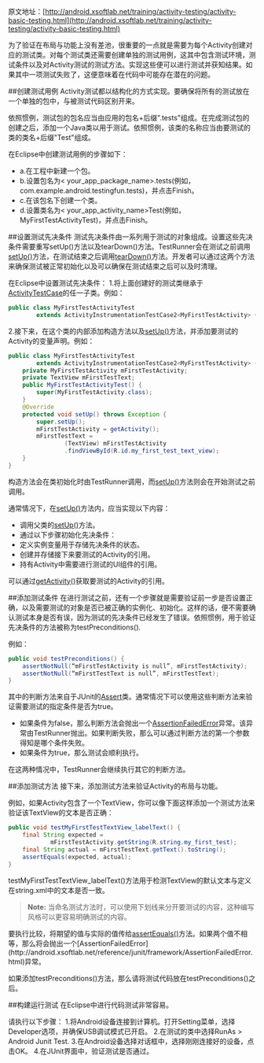 原文地址：[http://android.xsoftlab.net/training/activity-testing/activity-basic-testing.html](http://android.xsoftlab.net/training/activity-testing/activity-basic-testing.html)

为了验证在布局与功能上没有差池，很重要的一点就是需要为每个Activity创建对应的测试类。对每个测试类还需要创建单独的测试用例，这其中包含测试环境，测试条件以及对Activity测试的测试方法。实现这些便可以进行测试并获知结果。如果其中一项测试失败了，这便意味着在代码中可能存在潜在的问题。

##创建测试用例
Activity测试都以结构化的方式实现。要确保将所有的测试放在一个单独的包中，与被测试代码区别开来。

依照惯例，测试包的包名应当由应用的包名+后缀".tests"组成。在完成测试包的创建之后，添加一个Java类以用于测试。依照惯例，该类的名称应当由要测试的类的类名+后缀"Test"组成。

在Eclipse中创建测试用例的步骤如下：

- a.在工程中新建一个包。
- b.设置包名为< your_app_package_name>.tests(例如，com.example.android.testingfun.tests)，并点击Finish。
- c.在该包名下创建一个类。
- d.设置类名为< your_app_activity_name>Test(例如，MyFirstTestActivityTest)，并点击Finish。

##设置测试先决条件
测试先决条件由一系列用于测试的对象组成。设置这些先决条件需要重写setUp()方法以及tearDown()方法。TestRunner会在测试之前调用[setUp()](http://android.xsoftlab.net/reference/junit/framework/TestCase.html#setUp())方法，在测试结束之后调用[tearDown()](http://android.xsoftlab.net/reference/junit/framework/TestCase.html#tearDown())方法。开发者可以通过这两个方法来确保测试被正常初始化以及可以确保在测试结束之后可以及时清理。

在Eclipse中设置测试先决条件：
1.将上面创建好的测试类继承于[ActivityTestCase](http://android.xsoftlab.net/reference/android/test/ActivityTestCase.html)的任一子类。例如：
```java
public class MyFirstTestActivityTest
        extends ActivityInstrumentationTestCase2<MyFirstTestActivity> {
```
2.接下来，在这个类的内部添加构造方法以及[setUp()](http://android.xsoftlab.net/reference/junit/framework/TestCase.html#setUp())方法，并添加要测试的Activity的变量声明。例如：
```java
public class MyFirstTestActivityTest
        extends ActivityInstrumentationTestCase2<MyFirstTestActivity> {
    private MyFirstTestActivity mFirstTestActivity;
    private TextView mFirstTestText;
    public MyFirstTestActivityTest() {
        super(MyFirstTestActivity.class);
    }
    @Override
    protected void setUp() throws Exception {
        super.setUp();
        mFirstTestActivity = getActivity();
        mFirstTestText =
                (TextView) mFirstTestActivity
                .findViewById(R.id.my_first_test_text_view);
    }
}
```
构造方法会在类初始化时由TestRunner调用，而[setUp()](http://android.xsoftlab.net/reference/junit/framework/TestCase.html#setUp())方法则会在开始测试之前调用。

通常情况下，在[setUp()](http://android.xsoftlab.net/reference/junit/framework/TestCase.html#setUp())方法内，应当实现以下内容：
- 调用父类的[setUp()](http://android.xsoftlab.net/reference/junit/framework/TestCase.html#setUp())方法。
- 通过以下步骤初始化先决条件：
 - 定义实例变量用于存储先决条件的状态。
 - 创建并存储接下来要测试的Activity的引用。
 - 持有Activity中需要进行测试的UI组件的引用。

可以通过[getActivity()](http://android.xsoftlab.net/reference/android/test/ActivityInstrumentationTestCase2.html#getActivity())获取要测试的Activity的引用。

##添加测试条件
在进行测试之前，还有一个步骤就是需要验证前一步是否设置正确，以及需要测试的对象是否已被正确的实例化、初始化。这样的话，便不需要确认测试本身是否有误，因为测试的先决条件已经发生了错误。依照惯例，用于验证先决条件的方法被称为testPreconditions().

例如：
```java
public void testPreconditions() {
    assertNotNull(“mFirstTestActivity is null”, mFirstTestActivity);
    assertNotNull(“mFirstTestText is null”, mFirstTestText);
}
```
其中的判断方法来自于JUnit的[Assert](http://android.xsoftlab.net/reference/junit/framework/Assert.html)类。通常情况下可以使用这些判断方法来验证需要测试的指定条件是否为true。
- 如果条件为false，那么判断方法会抛出一个[AssertionFailedError](http://android.xsoftlab.net/reference/android/test/AssertionFailedError.html)异常。该异常由TestRunner抛出。如果判断失败，那么可以通过判断方法的第一个参数得知是哪个条件失败。
- 如果条件为true，那么测试会顺利执行。

在这两种情况中，TestRunner会继续执行其它的判断方法。

##添加测试方法
接下来，添加测试方法来验证Activity的布局与功能。

例如，如果Activity包含了一个TextView，你可以像下面这样添加一个测试方法来验证该TextView的文本是否正确：
```java
public void testMyFirstTestTextView_labelText() {
    final String expected =
            mFirstTestActivity.getString(R.string.my_first_test);
    final String actual = mFirstTestText.getText().toString();
    assertEquals(expected, actual);
}
```

testMyFirstTestTextView_labelText()方法用于检测TextView的默认文本与定义在string.xml中的文本是否一致。

> **Note:** 当命名测试方法时，可以使用下划线来分开要测试的内容，这种编写风格可以更容易明确测试的内容。

要执行比较，将期望的值与实际的值传给[assertEquals()](http://android.xsoftlab.net/reference/junit/framework/Assert.html#assertEquals(java.lang.String,%20java.lang.String))方法。如果两个值不相等，那么将会抛出一个[AssertionFailedError](http://android.xsoftlab.net/reference/junit/framework/AssertionFailedError.html)异常。

如果添加testPreconditions()方法，那么请将测试代码放在testPreconditions()之后。

##构建运行测试
在Eclipse中进行代码测试非常容易。

请执行以下步骤：
1.将Android设备连接到计算机。打开Setting菜单，选择Developer选项，并确保USB调试模式已开启。
2.在测试的类中选择RunAs > Android Junit Test.
3.在Android设备选择对话框中，选择刚刚连接好的设备，点击OK。
4.在JUnit界面中，验证测试是否通过。

